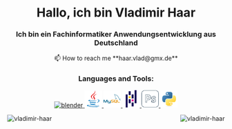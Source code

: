 <h1 align="center">Hallo, ich bin Vladimir Haar</h1>
<h3 align="center">Ich bin ein Fachinformatiker Anwendungsentwicklung aus Deutschland</h3>

<p align="center">📫 How to reach me **haar.vlad@gmx.de**

<p align="left">

<h3 align="center">Languages and Tools:</h3>
<p align="center"> <a href="https://www.blender.org/" target="_blank" rel="noreferrer"> <img src="https://download.blender.org/branding/community/blender_community_badge_white.svg" alt="blender" width="40" height="40"/> </a> <a href="https://www.java.com" target="_blank" rel="noreferrer"> <img src="https://raw.githubusercontent.com/devicons/devicon/master/icons/java/java-original.svg" alt="java" width="40" height="40"/> </a> <a href="https://www.mysql.com/" target="_blank" rel="noreferrer"> <img src="https://raw.githubusercontent.com/devicons/devicon/master/icons/mysql/mysql-original-wordmark.svg" alt="mysql" width="40" height="40"/> </a> <a href="https://pandas.pydata.org/" target="_blank" rel="noreferrer"> <img src="https://raw.githubusercontent.com/devicons/devicon/2ae2a900d2f041da66e950e4d48052658d850630/icons/pandas/pandas-original.svg" alt="pandas" width="40" height="40"/> </a> <a href="https://www.photoshop.com/en" target="_blank" rel="noreferrer"> <img src="https://raw.githubusercontent.com/devicons/devicon/master/icons/photoshop/photoshop-line.svg" alt="photoshop" width="40" height="40"/> </a> <a href="https://www.python.org" target="_blank" rel="noreferrer"> <img src="https://raw.githubusercontent.com/devicons/devicon/master/icons/python/python-original.svg" alt="python" width="40" height="40"/> </a> </p>

<p> </p>
<p></p>
<p></p>
<p><img align="left" src="https://github-readme-stats.vercel.app/api/top-langs?username=vladimir-haar&show_icons=true&locale=en&layout=compact" alt="vladimir-haar" /></p>


<p><img align="right" src="https://github-readme-streak-stats.herokuapp.com/?user=vladimir-haar&" alt="vladimir-haar" /></p>

